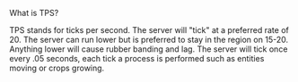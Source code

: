 What is TPS? 

TPS stands for ticks per second. The server will "tick" at a preferred rate of 20. The server can run lower but is preferred to stay in the
region on 15-20. Anything lower will cause rubber banding and lag. The server will tick once every .05 seconds, each tick a process is performed
such as entities moving or crops growing. 
